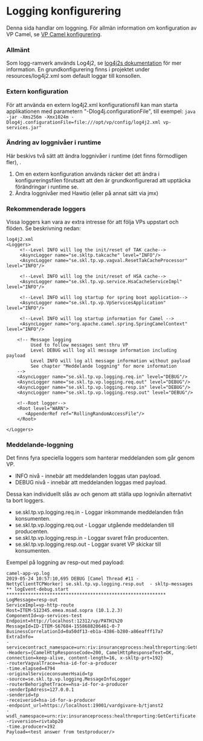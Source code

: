 # Logging konfigurering

Denna sida handlar om loggning. För allmän information om konfiguration av VP Camel, se [VP Camel konfigurering].
### Allmänt
Som logg-ramverk används Log4j2, se [log4j2s dokumentation] för mer information.
En grundkonfigurering finns i projektet under resources/log4j2.xml som default loggar till konsollen.

### Extern konfiguration
För att använda en extern log4j2.xml konfigurationsfil kan man starta applikationen med parametern "-Dlog4j.configurationFile", 
till exempel:
 `java -jar -Xms256m -Xmx1024m -Dlog4j.configurationFile=file:///opt/vp/config/log4j2.xml vp-services.jar"`
### Ändring av loggnivåer i runtime
Här beskivs två sätt att ändra loggnivåer i runtime (det finns förmodligen fler), .

 1. Om en extern konfiguration används räcker det att ändra i konfigureringsfilen förutsatt att den är grundkonfigurerad att upptäcka förändringar i runtime se. <Configuration  monitorInterval="30">
 2. Ändra loggnivåer med Hawtio (eller på annat sätt via jmx)
 ### Rekommenderade loggers
Vissa loggers kan vara av extra intresse för att följa VPs uppstart och flöden. Se beskrivning nedan:
```
log4j2.xml
<Loggers>
     <!--Level INFO will log the init/reset of TAK cache-->
     <AsyncLogger name="se.skltp.takcache" level="INFO"/>
     <AsyncLogger name="se.skl.tp.vp.vagval.ResetTakCacheProcessor" level="INFO"/>
 
     <!--Level INFO will log the init/reset of HSA cache-->
     <AsyncLogger name="se.skl.tp.vp.service.HsaCacheServiceImpl" level="INFO"/>
 
     <!--Level INFO will log startup for spring boot application-->
     <AsyncLogger name="se.skl.tp.vp.VpServicesApplication" level="INFO"/>
 
     <!--Level INFO will log startup information for Camel -->
     <AsyncLogger name="org.apache.camel.spring.SpringCamelContext" level="INFO"/>
 
    <!-- Message logging
         Used to follow messages sent thru VP
         Level DEBUG will log all message information including payload
         Level INFO will log all message information without payload
         See chapter "Meddelande loggning" for more information
    -->
    <AsyncLogger name="se.skl.tp.vp.logging.req.in" level="DEBUG"/>
    <AsyncLogger name="se.skl.tp.vp.logging.req.out" level="DEBUG"/>
    <AsyncLogger name="se.skl.tp.vp.logging.resp.in" level="DEBUG"/>
    <AsyncLogger name="se.skl.tp.vp.logging.resp.out" level="DEBUG"/>
 
    <!--Root logger-->
    <Root level="WARN">
       <AppenderRef ref="RollingRandomAccessFile"/>           
    </Root>
      
</Loggers>
```
### Meddelande-loggning
Det finns fyra speciella loggers som hanterar meddelanden som går genom VP.
   - INFO nivå - innebär att meddelanden loggas utan payload.
   - DEBUG nivå - innebär att meddelanden loggas med payload. 

Dessa kan individuellt slås av och genom att ställa upp lognivån alternativt ta bort loggers.
 - se.skl.tp.vp.logging.req.in - Loggar inkommande meddelanden från konsumenten.
 - se.skl.tp.vp.logging.req.out - Loggar utgående meddelanden till producenten.
 - se.skl.tp.vp.logging.resp.in - Loggar svaret från producenten.
 - se.skl.tp.vp.logging.resp.out - Loggar svaret VP skickar till konsumenten.

Exempel på loggning av resp-out med payload:
```
camel-app-vp.log
2019-05-24 10:57:10,695 DEBUG [Camel Thread #11 - NettyClientTCPWorker] se.skl.tp.vp.logging.resp.out  - skltp-messages
** logEvent-debug.start ***********************************************************
LogMessage=resp-out
ServiceImpl=vp-http-route
Host=ITEM-S12345.emea.msad.sopra (10.1.2.3)
ComponentId=vp-services-test
Endpoint=http://localhost:12312/vp/PATH1%20
MessageId=ID-ITEM-S67684-1558688206461-0-7
BusinessCorrelationId=0a50df13-eb1a-4386-b280-a86eafff17a7
ExtraInfo=
-servicecontract_namespace=urn:riv:insuranceprocess:healthreporting:GetCertificateResponder:1
-Headers={CamelHttpResponseCode=200, CamelHttpResponseText=OK, connection=keep-alive, content-length=16, x-skltp-prt=192}
-routerVagvalTrace==hsa-id-for-a-producer
-time.elapsed=4794
-originalServiceconsumerHsaid=tp
-source=se.skl.tp.vp.logging.MessageInfoLogger
-routerBehorighetTrace==hsa-id-for-a-producer
-senderIpAdress=127.0.0.1
-senderid=tp
-receiverid=hsa-id-for-a-producer
-endpoint_url=https://localhost:19001/vardgivare-b/tjanst2
-wsdl_namespace=urn:riv:insuranceprocess:healthreporting:GetCertificate:1:rivtabp20
-rivversion=rivtabp20
-time.producer=192
Payload=<test answer from testproducer/>
```

[//]: # (These are reference links used in the body of this note and get stripped out when the markdown processor does its job. There is no need to format nicely because it shouldn't be seen. Thanks SO - http://stackoverflow.com/questions/4823468/store-comments-in-markdown-syntax)


   [log4j2s dokumentation]: <https://logging.apache.org/log4j/2.x/>
   [VP Camel konfigurering]: <configuration.md>
